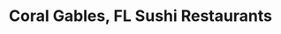 ---
layout: city
title: Coral Gables, FL Sushi Restaurants
permalink: /florida/coral-gables/
stateAbbr: FL
stateName: Florida
cityName: Coral Gables

---